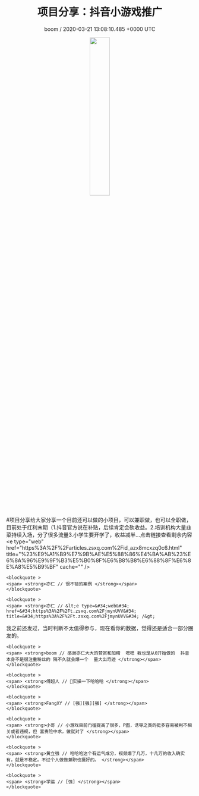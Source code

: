 <h1 align="center">项目分享：抖音小游戏推广</h1>
<p align="center">
    <a>boom / 2020-03-21 13:08:10.485 &#43;0000 UTC</a>
</p>

<div align="center">
    <img src="https://images.zsxq.com/FuRh_2WSZW8SEwmjFzW9kelYTV6g?e=1590940799&amp;token=kIxbL07-8jAj8w1n4s9zv64FuZZNEATmlU_Vm6zD:mYozrmpVx3wYYUrw6Ajor9odPH8=" width="33%" height="33%"/>
</div>

<div>
#项目分享给大家分享一个目前还可以做的小项目，可以兼职做，也可以全职做，目前处于红利末期（1.抖音官方说在补贴，后续肯定会砍收益。2.培训机构大量韭菜持续入场，分了很多流量3.小学生要开学了，收益减半...点击链接查看剩余内容&lt;e type=&#34;web&#34; href=&#34;https%3A%2F%2Farticles.zsxq.com%2Fid_azx8mcxzq0c6.html&#34; title=&#34;%23%E9%A1%B9%E7%9B%AE%E5%88%86%E4%BA%AB%23%E6%8A%96%E9%9F%B3%E5%B0%8F%E6%B8%B8%E6%88%8F%E6%8E%A8%E5%B9%BF&#34; cache=&#34;&#34; /&gt;
</div>

<div class="image" align="center">
    
</div>

<div align="left">
    
    <blockquote >
    <span> <strong>亦仁 // 很不错的案例 </strong></span>
    </blockquote>
    
    <blockquote >
    <span> <strong>亦仁 // &lt;e type=&#34;web&#34; href=&#34;https%3A%2F%2Ft.zsxq.com%2FjmynUVV&#34; title=&#34;https%3A%2F%2Ft.zsxq.com%2FjmynUVV&#34; /&gt;
我之前还发过，当时判断不太值得参与，现在看你的数据，觉得还是适合一部分圈友的。 </strong></span>
    </blockquote>
    
    <blockquote >
    <span> <strong>boom // 感谢亦仁大大的赞赏和加精  嗯嗯 我也是从0开始做的  抖音本身不是很注重粉丝的 隔不久就会爆一个  量大出奇迹 </strong></span>
    </blockquote>
    
    <blockquote >
    <span> <strong>傅超人 // 🐂实操一下哈哈哈 </strong></span>
    </blockquote>
    
    <blockquote >
    <span> <strong>FangXY // [强][强][强] </strong></span>
    </blockquote>
    
    <blockquote >
    <span> <strong>小哥 // 小游戏目前门槛提高了很多，P图，诱导之类的挺多容易被判不相关或者违规，但 富贵险中求，做就对了 </strong></span>
    </blockquote>
    
    <blockquote >
    <span> <strong>黄立强 // 哈哈哈这个有运气成分，视频爆了几万，十几万的收入确实有，就是不稳定。不过个人做做兼职也挺好的。 </strong></span>
    </blockquote>
    
    <blockquote >
    <span> <strong>学运 // [强] </strong></span>
    </blockquote>
    
</div>
